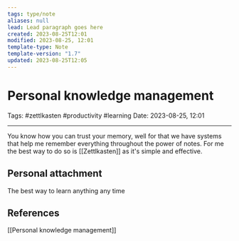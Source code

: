 ```yaml
---
tags: type/note
aliases: null
lead: Lead paragraph goes here
created: 2023-08-25T12:01
modified: 2023-08-25, 12:01
template-type: Note
template-version: "1.7"
updated: 2023-08-25T12:05
---
```


# Personal knowledge management

Tags: #zettlkasten #productivity #learning 
Date: 2023-08-25, 12:01

---

You know how you can trust your memory, well for that we have systems that help me remember everything throughout the power of notes. For me the best way to do so is [[Zettlkasten]] as it's simple and effective.

## Personal attachment 

The best way to learn anything any time

## References

[[Personal knowledge management]]
